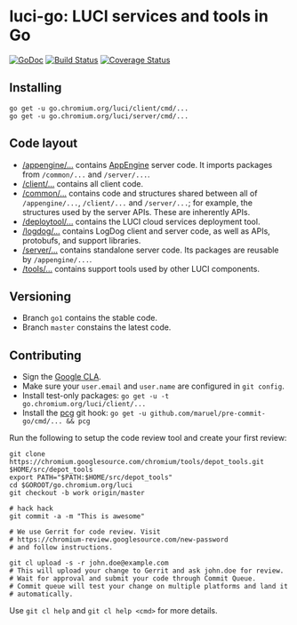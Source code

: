 luci-go: LUCI services and tools in Go
======================================

[![GoDoc](https://godoc.org/github.com/luci/luci-go?status.svg)](https://godoc.org/github.com/luci/luci-go)
[![Build Status](https://travis-ci.org/luci/luci-go.svg?branch=master)](https://travis-ci.org/luci/luci-go)
[![Coverage Status](https://coveralls.io/repos/luci/luci-go/badge.svg?branch=master&service=github)](https://coveralls.io/github/luci/luci-go?branch=master)

Installing
----------

    go get -u go.chromium.org/luci/client/cmd/...
    go get -u go.chromium.org/luci/server/cmd/...


Code layout
-----------

  * [/appengine/...](https://github.com/luci/luci-go/tree/master/appengine)
    contains [AppEngine](https://cloud.google.com/appengine/docs/go/) server
    code. It imports packages from `/common/...` and `/server/...`.
  * [/client/...](https://github.com/luci/luci-go/tree/master/client) contains
    all client code.
  * [/common/...](https://github.com/luci/luci-go/tree/master/common) contains
    code and structures shared between all of `/appengine/...`, `/client/...`
    and `/server/...`; for example, the structures used by the server APIs.
    These are inherently APIs.
  * [/deploytool/...](https://github.com/luci/luci-go/tree/master/deploytool)
    contains the LUCI cloud services deployment tool.
  * [/logdog/...](https://github.com/luci/luci-go/tree/master/logdog) contains
    LogDog client and server code, as well as APIs, protobufs, and support
    libraries.
  * [/server/...](https://github.com/luci/luci-go/tree/master/server) contains
    standalone server code. Its packages are reusable by `/appengine/...`.
  * [/tools/...](https://github.com/luci/luci-go/tree/master/tools) contains
    support tools used by other LUCI components.


Versioning
----------

  * Branch `go1` contains the stable code.
  * Branch `master` constains the latest code.


Contributing
------------

  * Sign the [Google CLA](https://cla.developers.google.com/clas).
  * Make sure your `user.email` and `user.name` are configured in `git config`.
  * Install test-only packages:
    `go get -u -t go.chromium.org/luci/client/...`
  * Install the [pcg](https://github.com/maruel/pre-commit-go) git hook:
    `go get -u github.com/maruel/pre-commit-go/cmd/... && pcg`

Run the following to setup the code review tool and create your first review:

    git clone https://chromium.googlesource.com/chromium/tools/depot_tools.git $HOME/src/depot_tools
    export PATH="$PATH:$HOME/src/depot_tools"
    cd $GOROOT/go.chromium.org/luci
    git checkout -b work origin/master

    # hack hack
    git commit -a -m "This is awesome"

    # We use Gerrit for code review. Visit
    # https://chromium-review.googlesource.com/new-password
    # and follow instructions.

    git cl upload -s -r john.doe@example.com
    # This will upload your change to Gerrit and ask john.doe for review.
    # Wait for approval and submit your code through Commit Queue.
    # Commit queue will test your change on multiple platforms and land it
    # automatically.

Use `git cl help` and `git cl help <cmd>` for more details.
